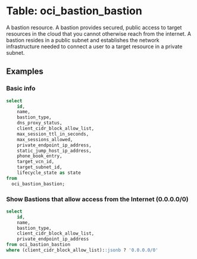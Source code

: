 # Table: oci_bastion_bastion

A bastion resource. A bastion provides secured, public access to target resources in the cloud that you cannot otherwise reach from the internet. A bastion resides in a public subnet and establishes the network infrastructure needed to connect a user to a target resource in a private subnet.

## Examples

### Basic info

```sql
select
    id,
    name,
    bastion_type,
    dns_proxy_status,
    client_cidr_block_allow_list,
    max_session_ttl_in_seconds,
    max_sessions_allowed,
    private_endpoint_ip_address,
    static_jump_host_ip_address,
    phone_book_entry,
    target_vcn_id,
    target_subnet_id,
    lifecycle_state as state
from
  oci_bastion_bastion;
```

### Show Bastions that allow access from the Internet (0.0.0.0/0)

```sql
select
    id,
    name,
    bastion_type,
    client_cidr_block_allow_list,
    private_endpoint_ip_address
from oci_bastion_bastion 
where (client_cidr_block_allow_list)::jsonb ? '0.0.0.0/0'
```
